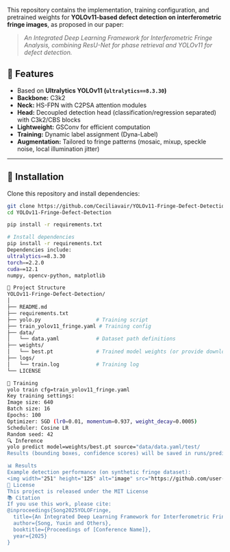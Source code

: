 This repository contains the implementation, training configuration, and pretrained weights for 
**YOLOv11-based defect detection on interferometric fringe images**, as proposed in our paper:

> *An Integrated Deep Learning Framework for Interferometric Fringe Analysis, combining ResU-Net for phase retrieval and YOLOv11 for defect detection.*  
## 📌 Features
- Based on **Ultralytics YOLOv11 (`ultralytics==8.3.30`)**
- **Backbone:** C3k2  
- **Neck:** HS-FPN with C2PSA attention modules  
- **Head:** Decoupled detection head (classification/regression separated) with C3k2/CBS blocks  
- **Lightweight:** GSConv for efficient computation  
- **Training:** Dynamic label assignment (Dyna-Label)  
- **Augmentation:** Tailored to fringe patterns (mosaic, mixup, speckle noise, local illumination jitter)

---

## 🔧 Installation

Clone this repository and install dependencies:

```bash
git clone https://github.com/Ceciliavair/YOLOv11-Fringe-Defect-Detection.git
cd YOLOv11-Fringe-Defect-Detection

pip install -r requirements.txt

# Install dependencies
pip install -r requirements.txt
Dependencies include:
ultralytics==8.3.30
torch==2.2.0
cuda==12.1
numpy, opencv-python, matplotlib

📂 Project Structure
YOLOv11-Fringe-Defect-Detection/
│
├── README.md
├── requirements.txt
├── yolo.py                  # Training script
├── train_yolov11_fringe.yaml # Training config
├── data/
│   └── data.yaml            # Dataset path definitions
├── weights/
│   └── best.pt              # Trained model weights (or provide download link)
├── logs/
│   └── train.log            # Training log
└── LICENSE

🚀 Training
yolo train cfg=train_yolov11_fringe.yaml
Key training settings:
Image size: 640
Batch size: 16
Epochs: 100
Optimizer: SGD (lr0=0.01, momentum=0.937, weight_decay=0.0005)
Scheduler: Cosine LR
Random seed: 42
🔍 Inference
yolo predict model=weights/best.pt source="data/data.yaml/test/
Results (bounding boxes, confidence scores) will be saved in runs/predict/.

📊 Results
Example detection performance (on synthetic fringe dataset):
<img width="251" height="125" alt="image" src="https://github.com/user-attachments/assets/fd8967df-7d42-4005-a816-cef5e36e47be" />
📜 License
This project is released under the MIT License
📚 Citation
If you use this work, please cite:
@inproceedings{Song2025YOLOFringe,
  title={An Integrated Deep Learning Framework for Interferometric Fringe Analysis},
  author={Song, Yuxin and Others},
  booktitle={Proceedings of [Conference Name]},
  year={2025}
}
